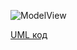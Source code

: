 ![ModelView](http://www.plantuml.com/plantuml/proxy?idx=0&src=https://raw.githubusercontent.com/ip-85/System-Dynamics/master/Doc/UMLDiagrams/general/Diagram/UML/generalModelUML.pu)

[UML код](https://github.com/ip-85/System-Dynamics/blob/master/Doc/UMLDiagrams/general/Diagram/UML/generalModelUML.pu)
